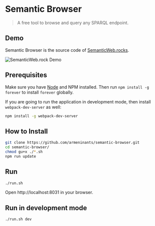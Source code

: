 # Semantic Browser

> A free tool to browse and query any SPARQL endpoint.

## Demo

Semantic Browser is the source code of [SemanticWeb.rocks](http://semanticweb.rocks).

![SemanticWeb.rock Demo](https://raw.githubusercontent.com/armeninants/semantic-browser/master/client/src/assets/screencast1.gif)

## Prerequisites

Make sure you have [Node](https://nodejs.org/en/download/) and NPM installed.
Then run `npm install -g forever` to install `forever` globally.

If you are going to run the application in development mode, then install `webpack-dev-server` as well:

``` bash
npm install -g webpack-dev-server
```

## How to Install

``` bash
git clone https://github.com/armeninants/semantic-browser.git
cd semantic-browser/
chmod gu+x ./*.sh
npm run update
```

## Run
``` bash
./run.sh
```
Open http://localhost:8031 in your browser.

## Run in development mode
``` bash
./run.sh dev
```


